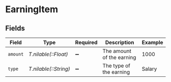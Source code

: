 # EarningItem


## Fields

| Field                     | Type                      | Required                  | Description               | Example                   |
| ------------------------- | ------------------------- | ------------------------- | ------------------------- | ------------------------- |
| `amount`                  | *T.nilable(::Float)*      | :heavy_minus_sign:        | The amount of the earning | 1000                      |
| `type`                    | *T.nilable(::String)*     | :heavy_minus_sign:        | The type of the earning   | Salary                    |